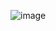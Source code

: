 ![image](https://user-images.githubusercontent.com/97213130/164888121-e0fc822c-21b8-428a-ad18-642fe70e2bba.png)
